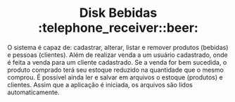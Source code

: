 <h1 align="center"> Disk Bebidas :telephone_receiver::beer:</h1>

O sistema é capaz de: cadastrar, alterar, listar e remover produtos (bebidas) e pessoas (clientes). Além de realizar venda a um usuário cadastrado, onde é feita a venda para um cliente cadastrado. Se a venda for bem sucedida, o produto comprado terá seu estoque reduzido na quantidade que o mesmo comprou. É possível ainda ler e salvar em arquivos o estoque (produtos) e clientes. Assim que a aplicação é iniciada, os arquivos são lidos automaticamente.
